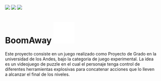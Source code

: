 
![](https://img.shields.io/badge/Plataforma-PC-brightgreen)
![](https://img.shields.io/badge/Motor-Unity-blue)
![](https://img.shields.io/badge/Tecnologia-CSharp-blueviolet)

# BoomAway <img src="https://raw.githubusercontent.com/pardo312/BoomAway/master/boomGif.gif" width="70px">

Este proyecto consiste en un juego realizado como Proyecto de Grado en la universidad de los Andes, bajo la categoria de juego experimental. La idea es un videojuego de puzzle en el cual
el personaje tenga control de diferentes herramientas explosivas para concatenar acciones que lo lleven a alcanzar el final de los niveles.


